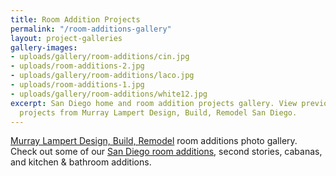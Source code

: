 ```yaml
---
title: Room Addition Projects
permalink: "/room-additions-gallery"
layout: project-galleries
gallery-images:
- uploads/gallery/room-additions/cin.jpg
- uploads/room-additions-2.jpg
- uploads/gallery/room-additions/laco.jpg
- uploads/room-additions-1.jpg
- uploads/gallery/room-additions/white12.jpg
excerpt: San Diego home and room addition projects gallery. View previous room addition
  projects from Murray Lampert Design, Build, Remodel San Diego.
---
```


[Murray Lampert Design, Build, Remodel](/) room additions photo gallery. Check out some of our [San Diego room additions](/san-diego-room-additions), second stories, cabanas, and kitchen & bathroom additions.
